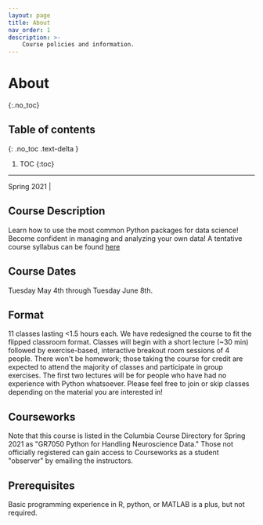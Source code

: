 ```yaml
---
layout: page
title: About
nav_order: 1
description: >-
    Course policies and information.
---
```


# About
{:.no_toc}

## Table of contents
{: .no_toc .text-delta }

1. TOC
{:toc}

---


Spring 2021 |

## Course Description

Learn  how  to  use  the  most  common  Python  packages  for  data  science!   Become confident in managing and analyzing your own data! A tentative course syllabus can be found [here](assets/PythonCourseSyllabus.pdf)

## Course Dates
Tuesday May 4th through Tuesday June 8th.

## Format
11 classes lasting <1.5 hours each. We have redesigned the course to fit the flipped classroom format. Classes will begin with a short lecture (~30 min) followed by exercise-based, interactive breakout room sessions of 4 people. There won't be homework; those taking the course for credit are expected to attend the majority of classes and participate in group exercises. The first two lectures will be for people who have had no experience with Python whatsoever. Please feel free to join or skip classes depending on the material you are interested in!

## Courseworks
Note that this course is listed in the Columbia Course Directory for Spring 2021 as "GR7050 Python for Handling Neuroscience Data." Those not officially registered can gain access to Courseworks as a student "observer" by emailing the instructors.

## Prerequisites
Basic programming experience in R, python, or MATLAB is a plus, but not required.
